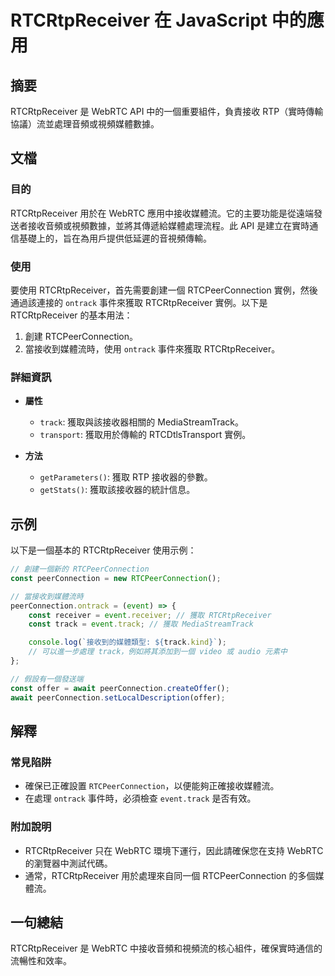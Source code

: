 <!--
Meta Description: # RTCRtpReceiver 在 JavaScript 中的應用 ## 摘要 RTCRtpReceiver 是 WebRTC API 中的一個重要組件，負責接收 RTP（實時傳輸協議）流並處理音頻或視頻媒體數據。 ## 文檔 ### 目的 RTCRtpReceiver 用於在 WebRTC 應用...
Meta Keywords: rtcrtpreceiver, rtcpeerconnection, track, webrtc, ontrack
-->

# RTCRtpReceiver 在 JavaScript 中的應用

## 摘要
RTCRtpReceiver 是 WebRTC API 中的一個重要組件，負責接收 RTP（實時傳輸協議）流並處理音頻或視頻媒體數據。

## 文檔
### 目的
RTCRtpReceiver 用於在 WebRTC 應用中接收媒體流。它的主要功能是從遠端發送者接收音頻或視頻數據，並將其傳遞給媒體處理流程。此 API 是建立在實時通信基礎上的，旨在為用戶提供低延遲的音視頻傳輸。

### 使用
要使用 RTCRtpReceiver，首先需要創建一個 RTCPeerConnection 實例，然後通過該連接的 `ontrack` 事件來獲取 RTCRtpReceiver 實例。以下是 RTCRtpReceiver 的基本用法：

1. 創建 RTCPeerConnection。
2. 當接收到媒體流時，使用 `ontrack` 事件來獲取 RTCRtpReceiver。

### 詳細資訊
- **屬性**
  - `track`: 獲取與該接收器相關的 MediaStreamTrack。
  - `transport`: 獲取用於傳輸的 RTCDtlsTransport 實例。

- **方法**
  - `getParameters()`: 獲取 RTP 接收器的參數。
  - `getStats()`: 獲取該接收器的統計信息。

## 示例
以下是一個基本的 RTCRtpReceiver 使用示例：

```javascript
// 創建一個新的 RTCPeerConnection
const peerConnection = new RTCPeerConnection();

// 當接收到媒體流時
peerConnection.ontrack = (event) => {
    const receiver = event.receiver; // 獲取 RTCRtpReceiver
    const track = event.track; // 獲取 MediaStreamTrack

    console.log(`接收到的媒體類型: ${track.kind}`);
    // 可以進一步處理 track，例如將其添加到一個 video 或 audio 元素中
};

// 假設有一個發送端
const offer = await peerConnection.createOffer();
await peerConnection.setLocalDescription(offer);
```

## 解釋
### 常見陷阱
- 確保已正確設置 `RTCPeerConnection`，以便能夠正確接收媒體流。
- 在處理 `ontrack` 事件時，必須檢查 `event.track` 是否有效。

### 附加說明
- RTCRtpReceiver 只在 WebRTC 環境下運行，因此請確保您在支持 WebRTC 的瀏覽器中測試代碼。
- 通常，RTCRtpReceiver 用於處理來自同一個 RTCPeerConnection 的多個媒體流。

## 一句總結
RTCRtpReceiver 是 WebRTC 中接收音頻和視頻流的核心組件，確保實時通信的流暢性和效率。